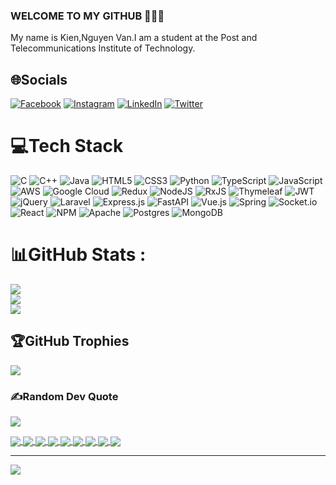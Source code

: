### WELCOME TO MY GITHUB 👋👋👋
My name is Kien,Nguyen Van.I am a student at the Post and Telecommunications Institute of Technology.


## 🌐Socials
[![Facebook](https://img.shields.io/badge/Facebook-%231877F2.svg?logo=Facebook&logoColor=white)](https://facebook.com/https://www.facebook.com/nguyencienok/) [![Instagram](https://img.shields.io/badge/Instagram-%23E4405F.svg?logo=Instagram&logoColor=white)](https://instagram.com/https://www.instagram.com/kien9984/) [![LinkedIn](https://img.shields.io/badge/LinkedIn-%230077B5.svg?logo=linkedin&logoColor=white)](https://linkedin.com/in/https://www.linkedin.com/in/kien-kien-a6a72225b/) [![Twitter](https://img.shields.io/badge/Twitter-%231DA1F2.svg?logo=Twitter&logoColor=white)](https://twitter.com/https://twitter.com/KienNgu97379927) 

# 💻Tech Stack
![C](https://img.shields.io/badge/c-%2300599C.svg?style=for-the-badge&logo=c&logoColor=white) ![C++](https://img.shields.io/badge/c++-%2300599C.svg?style=for-the-badge&logo=c%2B%2B&logoColor=white) ![Java](https://img.shields.io/badge/java-%23ED8B00.svg?style=for-the-badge&logo=java&logoColor=white) ![HTML5](https://img.shields.io/badge/html5-%23E34F26.svg?style=for-the-badge&logo=html5&logoColor=white) ![CSS3](https://img.shields.io/badge/css3-%231572B6.svg?style=for-the-badge&logo=css3&logoColor=white) ![Python](https://img.shields.io/badge/python-3670A0?style=for-the-badge&logo=python&logoColor=ffdd54) ![TypeScript](https://img.shields.io/badge/typescript-%23007ACC.svg?style=for-the-badge&logo=typescript&logoColor=white) ![JavaScript](https://img.shields.io/badge/javascript-%23323330.svg?style=for-the-badge&logo=javascript&logoColor=%23F7DF1E) ![AWS](https://img.shields.io/badge/AWS-%23FF9900.svg?style=for-the-badge&logo=amazon-aws&logoColor=white) ![Google Cloud](https://img.shields.io/badge/Google%20Cloud-%234285F4.svg?style=for-the-badge&logo=google-cloud&logoColor=white) ![Redux](https://img.shields.io/badge/redux-%23593d88.svg?style=for-the-badge&logo=redux&logoColor=white) ![NodeJS](https://img.shields.io/badge/node.js-6DA55F?style=for-the-badge&logo=node.js&logoColor=white) ![RxJS](https://img.shields.io/badge/rxjs-%23B7178C.svg?style=for-the-badge&logo=reactivex&logoColor=white) ![Thymeleaf](https://img.shields.io/badge/Thymeleaf-%23005C0F.svg?style=for-the-badge&logo=Thymeleaf&logoColor=white) ![JWT](https://img.shields.io/badge/JWT-black?style=for-the-badge&logo=JSON%20web%20tokens) ![jQuery](https://img.shields.io/badge/jquery-%230769AD.svg?style=for-the-badge&logo=jquery&logoColor=white) ![Laravel](https://img.shields.io/badge/laravel-%23FF2D20.svg?style=for-the-badge&logo=laravel&logoColor=white) ![Express.js](https://img.shields.io/badge/express.js-%23404d59.svg?style=for-the-badge&logo=express&logoColor=%2361DAFB) ![FastAPI](https://img.shields.io/badge/FastAPI-005571?style=for-the-badge&logo=fastapi) ![Vue.js](https://img.shields.io/badge/vuejs-%2335495e.svg?style=for-the-badge&logo=vuedotjs&logoColor=%234FC08D) ![Spring](https://img.shields.io/badge/spring-%236DB33F.svg?style=for-the-badge&logo=spring&logoColor=white) ![Socket.io](https://img.shields.io/badge/Socket.io-black?style=for-the-badge&logo=socket.io&badgeColor=010101) ![React](https://img.shields.io/badge/react-%2320232a.svg?style=for-the-badge&logo=react&logoColor=%2361DAFB) ![NPM](https://img.shields.io/badge/NPM-%23000000.svg?style=for-the-badge&logo=npm&logoColor=white) ![Apache](https://img.shields.io/badge/apache-%23D42029.svg?style=for-the-badge&logo=apache&logoColor=white) ![Postgres](https://img.shields.io/badge/postgres-%23316192.svg?style=for-the-badge&logo=postgresql&logoColor=white) ![MongoDB](https://img.shields.io/badge/MongoDB-%234ea94b.svg?style=for-the-badge&logo=mongodb&logoColor=white)
# 📊GitHub Stats :
![](https://github-readme-stats.vercel.app/api?username=nguyenkien0703&theme=nightowl&hide_border=false&include_all_commits=false&count_private=true)<br/>
![](https://github-readme-streak-stats.herokuapp.com/?user=nguyenkien0703&theme=nightowl&hide_border=false)<br/>
![](https://github-readme-stats.vercel.app/api/top-langs/?username=nguyenkien0703&theme=nightowl&hide_border=false&include_all_commits=false&count_private=true&layout=compact)

## 🏆GitHub Trophies
![](https://github-trophies.vercel.app/?username=nguyenkien0703&theme=radical&no-frame=false&no-bg=false&margin-w=4)

### ✍️Random Dev Quote
![](https://quotes-github-readme.vercel.app/api?type=horizontal&theme=gruvbox)

<a href="https://github.com/nguyenkien0703/Flappy-Bird/">
  <img align="center" src="https://github-readme-stats.anuraghazra1.vercel.app/api/pin/?username=nguyenkien0703&repo=Flappy-Bird&theme=radical" />
</a>    

<a href="https://github.com/nguyenkien0703/java_basic/">
  <img align="center" src="https://github-readme-stats.anuraghazra1.vercel.app/api/pin/?username=nguyenkien0703&repo=java_basic&theme=merko" />
</a>

<a href="https://github.com/nguyenkien0703/web-hachinh/">
  <img align="center" src="https://github-readme-stats.anuraghazra1.vercel.app/api/pin/?username=nguyenkien0703&repo=web-hachinh&theme=gruvbox" />
</a>    
<a href="https://github.com/nguyenkien0703/listen-hachinh/">
  <img align="center" src="https://github-readme-stats.anuraghazra1.vercel.app/api/pin/?username=nguyenkien0703&repo=listen-hachinh&theme=dark" />
</a>

<a href="https://github.com/nguyenkien0703/Data-Structures-and-Algorithms/">
  <img align="center" src="https://github-readme-stats.anuraghazra1.vercel.app/api/pin/?username=nguyenkien0703&repo=Data-Structures-and-Algorithms&theme=onedark" />
</a>    
<a href="https://github.com/nguyenkien0703/Nguyen_Kien">
  <img align="center" src="https://github-readme-stats.anuraghazra1.vercel.app/api/pin/?username=nguyenkien0703&repo=Nguyen_Kien&theme=cobalt" />
</a>


<a href="https://github.com/nguyenkien0703/anything">
  <img align="center" src="https://github-readme-stats.anuraghazra1.vercel.app/api/pin/?username=nguyenkien0703&repo=anything&theme=synthwave" />
</a>    
<a href="https://github.com/nguyenkien0703/Web-for-me">
  <img align="center" src="https://github-readme-stats.anuraghazra1.vercel.app/api/pin/?username=nguyenkien0703&repo=Web-for-me&theme=highcontrast" />
</a>
<a href="https://github.com/nguyenkien0703/Login_Logout_Spring_Security">
  <img align="center" src="https://github-readme-stats.anuraghazra1.vercel.app/api/pin/?username=nguyenkien0703&repo=Login_Logout_Spring_Security&theme=synthwave" />
</a>    

---
[![](https://visitcount.itsvg.in/api?id=nguyenkien0703&icon=9&color=3)](https://visitcount.itsvg.in)
